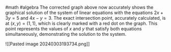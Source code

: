 #math 
#algebra
The corrected graph above now accurately shows the graphical solution of the system of linear equations with the equations $2x + 3y = 5$ and $4x - y = 3$. The exact intersection point, accurately calculated, is at $(x, y) = (1, 1)$, which is clearly marked with a red dot on the graph. This point represents the values of $x$ and $y$ that satisfy both equations simultaneously, demonstrating the solution to the system. ​​

![[Pasted image 20240303193734.png]]
